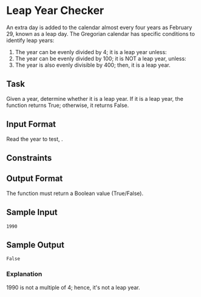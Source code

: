 # Leap Year Checker

An extra day is added to the calendar almost every four years as February 29, known as a leap day. The Gregorian calendar has specific conditions to identify leap years:

1. The year can be evenly divided by 4; it is a leap year unless:
2. The year can be evenly divided by 100; it is NOT a leap year, unless:
3. The year is also evenly divisible by 400; then, it is a leap year.

## Task

Given a year, determine whether it is a leap year. If it is a leap year, the function returns True; otherwise, it returns False.

## Input Format

Read the year to test, .

## Constraints

## Output Format

The function must return a Boolean value (True/False).

## Sample Input

```
1990
```

## Sample Output

```
False
```

### Explanation

1990 is not a multiple of 4; hence, it's not a leap year.
